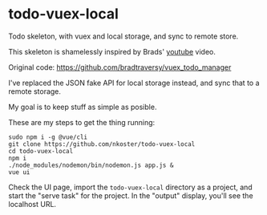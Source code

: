 # todo-vuex-local

Todo skeleton, with vuex and local storage, and sync to remote store.

This skeleton is shamelessly inspired by Brads' [youtube](https://www.youtube.com/watch?v=5lVQgZzLMHc) video.

Original code: https://github.com/bradtraversy/vuex_todo_manager

I've replaced the JSON fake API for local storage instead, and sync that to a remote storage.

My goal is to keep stuff as simple as posible.

These are my steps to get the thing running:

```
sudo npm i -g @vue/cli
git clone https://github.com/nkoster/todo-vuex-local
cd todo-vuex-local
npm i
./node_modules/nodemon/bin/nodemon.js app.js &
vue ui
```

Check the UI page, import the ```todo-vuex-local``` directory as a project, and start the "serve task" for the project.
In the "output" display, you'll see the localhost URL.

